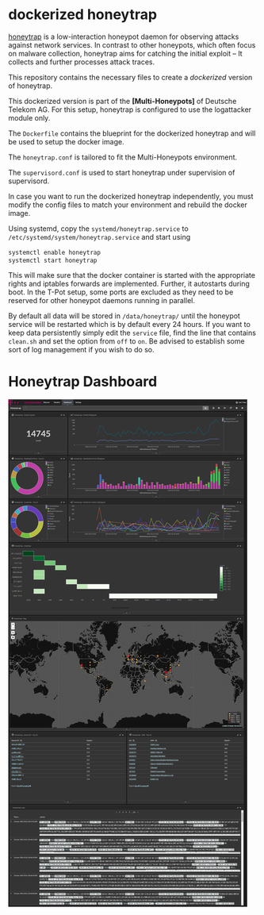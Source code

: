 # dockerized honeytrap


[honeytrap](https://github.com/armedpot/honeytrap) is a low-interaction honeypot daemon for observing attacks against network services. In contrast to other honeypots, which often focus on malware collection, honeytrap aims for catching the initial exploit – It collects and further processes attack traces.

This repository contains the necessary files to create a *dockerized* version of honeytrap.

This dockerized version is part of the **[Multi-Honeypots]** of Deutsche Telekom AG.
For this setup, honeytrap is configured to use the logattacker module only.

The `Dockerfile` contains the blueprint for the dockerized honeytrap and will be used to setup the docker image.  

The `honeytrap.conf` is tailored to fit the Multi-Honeypots environment.

The `supervisord.conf` is used to start honeytrap under supervision of supervisord.

In case you want to run the dockerized honeytrap independently, you must modify the config files to match your environment and rebuild the docker image.

Using systemd, copy the `systemd/honeytrap.service` to `/etc/systemd/system/honeytrap.service` and start using

```
systemctl enable honeytrap
systemctl start honeytrap
```

This will make sure that the docker container is started with the appropriate rights and iptables forwards are implemented. Further, it autostarts during boot.
In the T-Pot setup, some ports are excluded as they need to be reserved for other honeypot daemons running in parallel.

By default all data will be stored in `/data/honeytrap/` until the honeypot service will be restarted which is by default every 24 hours. If you want to keep data persistently simply edit the ``service`` file, find the line that contains ``clean.sh`` and set the option from ``off`` to ``on``. Be advised to establish some sort of log management if you wish to do so.

# Honeytrap Dashboard

![Honeytrap Dashboard](https://raw.githubusercontent.com/douwanhu/docker-honeytrap/master/doc/dashboard.png)
